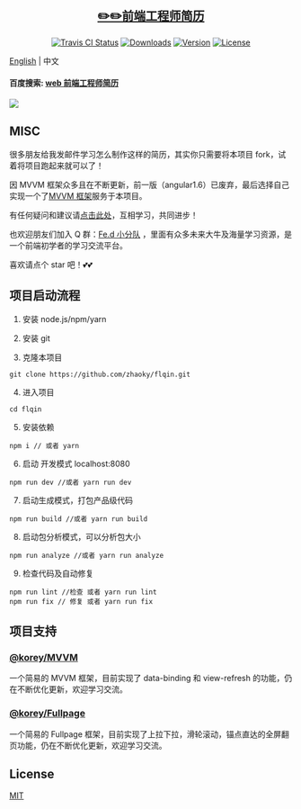 <h2 align="center"><a href='https://www.flqin.com' target='_blank'>✏️✏️前端工程师简历</a></h2>
<p align="center">
  <a href="https://www.travis-ci.com/zhaoky/flqin"><img src="https://travis-ci.com/zhaoky/flqin.svg?branch=master" alt="Travis CI Status"></a>
  <a href="https://www.npmjs.com/package/@fe_korey/resume"><img src="https://img.shields.io/npm/dm/@fe_korey/resume.svg" alt="Downloads"></a>
  <a href="hhttps://www.npmjs.com/package/@fe_korey/resume"><img src="https://img.shields.io/npm/v/@fe_korey/resume.svg" alt="Version"></a>
  <a href="https://www.npmjs.com/package/@fe_korey/resume"><img src="https://img.shields.io/npm/l/@fe_korey/resume.svg" alt="License"></a>
</p>

[English](./README.MD) | 中文

#### 百度搜索: [web 前端工程师简历](https://www.baidu.com/s?ie=UTF-8&wd=web%E5%89%8D%E7%AB%AF%E5%B7%A5%E7%A8%8B%E5%B8%88%E7%AE%80%E5%8E%86)

![](https://raw.githubusercontent.com/zhaoky/flqin/master/src/assets/web.jpg)

## MISC

很多朋友给我发邮件学习怎么制作这样的简历，其实你只需要将本项目 fork，试着将项目跑起来就可以了！

因 MVVM 框架众多且在不断更新，前一版（angular1.6）已废弃，最后选择自己实现一个了[MVVM 框架](https://github.com/zhaoky/mvvm)服务于本项目。

有任何疑问和建议请[点击此处](https://github.com/zhaoky/flqin/issues)，互相学习，共同进步！

也欢迎朋友们加入 Q 群：[Fe.d 小分队](http://t.cn/RtlQbTq) ，里面有众多未来大牛及海量学习资源，是一个前端初学者的学习交流平台。

喜欢请点个 star 吧！💕💕

## 项目启动流程

1. 安装 node.js/npm/yarn

2. 安装 git

3. 克隆本项目

```
git clone https://github.com/zhaoky/flqin.git
```

4. 进入项目

```
cd flqin
```

5. 安装依赖

```
npm i // 或者 yarn
```

6. 启动 开发模式 localhost:8080

```
npm run dev //或者 yarn run dev
```

7. 启动生成模式，打包产品级代码

```
npm run build //或者 yarn run build
```

8. 启动包分析模式，可以分析包大小

```
npm run analyze //或者 yarn run analyze
```

9. 检查代码及自动修复

```
npm run lint //检查 或者 yarn run lint
npm run fix // 修复 或者 yarn run fix
```

## 项目支持

### [@korey/MVVM](https://github.com/zhaoky/mvvm)

一个简易的 MVVM 框架，目前实现了 data-binding 和 view-refresh 的功能，仍在不断优化更新，欢迎学习交流。

### [@korey/Fullpage](https://github.com/zhaoky/fullpage)

一个简易的 Fullpage 框架，目前实现了上拉下拉，滑轮滚动，锚点直达的全屏翻页功能，仍在不断优化更新，欢迎学习交流。

## License

[MIT](./LICENSE)
